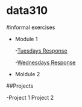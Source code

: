 # data310

#informal exercises
- Module 1

    -[Tuesdays Response](01tuesdayresponse.md)
    
    -[Wednesdays Response](wednesday07response.md)

- Moldule 2



##Projects

-Project 1
Project 2
